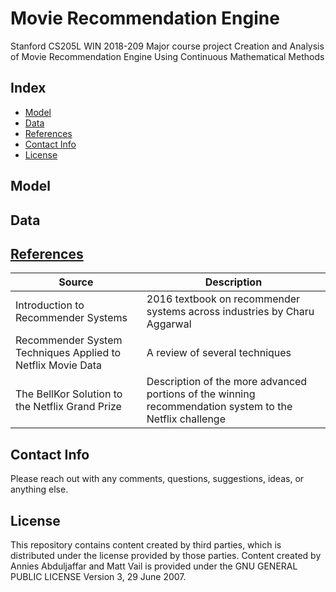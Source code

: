 # Movie Recommendation Engine

Stanford CS205L WIN 2018-209 
Major course project
Creation and Analysis of Movie Recommendation Engine Using Continuous Mathematical Methods

## Index
* [Model](#model)
* [Data](#data)
* [References](#references)
* [Contact Info](#contact-info)
* [License](#License)

## Model


## Data



## [References](https://github.com/polymathnexus5/rec-engine-CS205L-W19/tree/master/references)
| Source | Description |
|-----------------------------------------------------------------------------------------------------|--------------------------------------------------------------------------------------------------------------------------------------------|
| Introduction to Recommender Systems | 2016 textbook on recommender systems across industries by Charu Aggarwal |
| Recommender System Techniques Applied to Netflix Movie Data | A review of several techniques |
| The BellKor Solution to the Netflix Grand Prize | Description of the more advanced portions of the winning recommendation system to the Netflix challenge |

## Contact Info
Please reach out with any comments, questions, suggestions, ideas, or anything else.

## License
This repository contains content created by third parties, which is distributed under the license provided by those parties. Content created by Annies Abduljaffar and Matt Vail is provided under the GNU GENERAL PUBLIC LICENSE Version 3, 29 June 2007.
